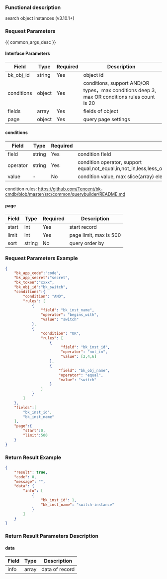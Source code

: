 ### Functional description

search object instances (v3.10.1+)

### Request Parameters

{{ common_args_desc }}

#### Interface Parameters

|  Field     |  Type  | Required | Description                                                                                  |
|------------|--------|----------|----------------------------------------------------------------------------------------------|
| bk_obj_id  | string |  Yes     | object id                                                                                    |
| conditions | object |  Yes     | conditions, support AND/OR types，max conditions deep 3, max OR conditions rules count is 20 |
| fields     | array  |  Yes     | fields of object                                                                             |
| page       | object |  Yes     | query page settings                                                                          |

#### conditions

|  Field   |  Type  | Required | Description                                                                                                           |
|----------|--------|----------|-----------------------------------------------------------------------------------------------------------------------|
| field    | string |  Yes     | condition field                                                                                                       |
| operator | string |  Yes     | condition operator, support equal,not_equal,in,not_in,less,less_or_equal,greater,greater_or_equal,between,not_between |
| value    |   -    |  No      | condition value, max slice(array) elements count is 500                                                               |

condition rules: https://github.com/Tencent/bk-cmdb/blob/master/src/common/querybuilder/README.md

#### page

| Field  | Type    | Required  | Description            |
|--------|---------|-----------|------------------------|
| start  | int     | Yes       | start record           |
| limit  | int     | Yes       | page limit, max is 500 |
| sort   | string  | No        | query order by         |

### Request Parameters Example

```json
{
    "bk_app_code":"code",
    "bk_app_secret":"secret",
    "bk_token":"xxxx",
    "bk_obj_id":"bk_switch",
    "conditions":{
        "condition": "AND",
        "rules": [
            {
                "field": "bk_inst_name",
                "operator": "begins_with",
                "value": "switch"
            },
            {
                "condition": "OR",
                "rules": [
                    {
                         "field": "bk_inst_id",
                         "operator": "not_in",
                         "value": [2,4,6]
                    },
                    {
                        "field": "bk_obj_name",
                        "operator": "equal",
                        "value": "switch"
                    }
                ]
            }
        ]
    },
    "fields":[
        "bk_inst_id",
        "bk_inst_name"
    ],
    "page":{
        "start":0,
        "limit":500
    }
}
```

### Return Result Example

```json
{
    "result": true,
    "code": 0,
    "message": "",
    "data": {
        "info": [
            {
                "bk_inst_id": 1,
                "bk_inst_name": "switch-instance"
            }
        ]
    }
}
```

### Return Result Parameters Description

#### data

| Field  |  Type   | Description       |
|--------|---------|-------------------|
| info   | array   | data of record    |

